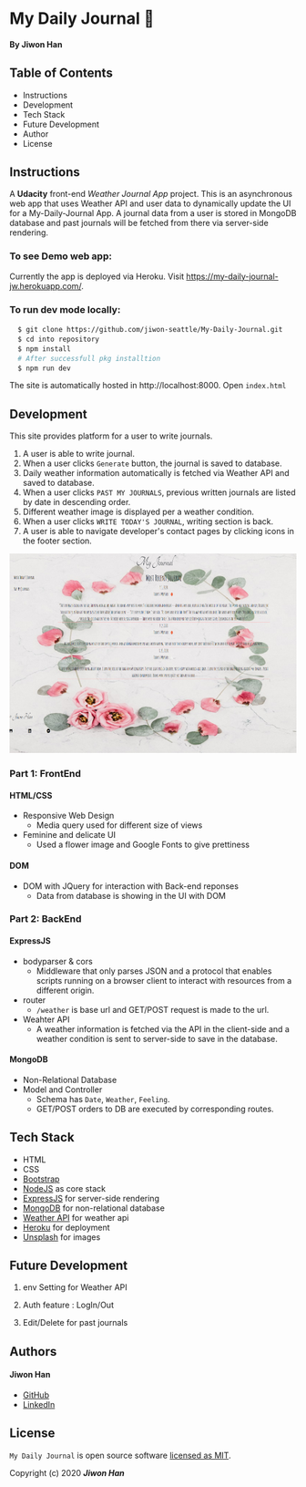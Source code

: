 # My Daily Journal :cherry_blossom:

#### By **Jiwon Han**

## Table of Contents

* Instructions
* Development
* Tech Stack
* Future Development
* Author
* License

## Instructions

A <strong>Udacity</strong> front-end <em>Weather Journal App </em> project. This is an asynchronous web app that uses Weather API and user data to dynamically update the UI for a My-Daily-Journal App. A journal data from a user is stored in MongoDB database and past journals will be fetched from there via server-side rendering.

### To see Demo web app:

Currently the app is deployed via Heroku. Visit https://my-daily-journal-jw.herokuapp.com/.

### To run dev mode locally:

```bash
  $ git clone https://github.com/jiwon-seattle/My-Daily-Journal.git
  $ cd into repository
  $ npm install  
  # After successfull pkg installtion
  $ npm run dev
```
The site is automatically hosted in http://localhost:8000. Open `index.html`

## Development

This site provides platform for a user to write journals. 

1. A user is able to write journal.
2. When a user clicks `Generate` button, the journal is saved to database.
3. Daily weather information automatically is fetched via Weather API and saved to database.
4. When a user clicks `PAST MY JOURNALS`, previous written journals are listed by date in descending order.
5. Different weather image is displayed per a weather condition.
6. When a user clicks `WRITE TODAY'S JOURNAL`, writing section is back.
7. A user is able to navigate developer's contact pages by clicking icons in the footer section.

<img src="website/img/website.png" width="700px" height="350px" />

### Part 1: FrontEnd 

#### HTML/CSS

* Responsive Web Design
  * Media query used for different size of views 
* Feminine and delicate UI 
  * Used a flower image and Google Fonts to give prettiness 

#### DOM

* DOM with JQuery for interaction with Back-end reponses
  * Data from database is showing in the UI with DOM 

### Part 2: BackEnd

#### ExpressJS

* bodyparser & cors
  * Middleware that only parses JSON and a protocol that enables scripts running on a browser client to interact with resources from a different origin.
* router
  * `/weather` is base url and GET/POST request is made to the url.
* Weahter API
  * A weather information is fetched via the API in the client-side and a weather condition is sent to server-side to save in the database.

#### MongoDB

* Non-Relational Database  
* Model and Controller
  * Schema has `Date`, `Weather`, `Feeling`.
  * GET/POST orders to DB are executed by corresponding routes.

## Tech Stack

- HTML
- CSS
- [Bootstrap](https://getbootstrap.com/docs/4.5/getting-started/introduction/)
- [NodeJS](https://nodejs.org/en/) as core stack
- [ExpressJS](https://expressjs.com/) for server-side rendering
- [MongoDB](https://www.mongodb.com/) for non-relational database
- [Weather API](https://openweathermap.org/api) for weather api
- [Heroku](https://heroku.com) for deployment
- [Unsplash](https://unsplash.com/) for images

 ## Future Development
 1. env Setting for Weather API

 2. Auth feature : LogIn/Out

 3. Edit/Delete for past journals

## Authors

#### Jiwon Han
* [GitHub](https://github.com/jiwon-seattle)
* [LinkedIn](https://www.linkedin.com/in/jiwon1han/)

## License

`My Daily Journal` is open source software [licensed as MIT][license].

Copyright (c) 2020 **_Jiwon Han_**

[//]: # (HyperLinks)
[license]: https://github.com/jiwon-seattle/My-Daily-Journal/master/LICENSE.md
